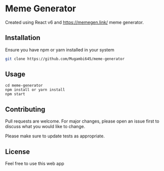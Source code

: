 # Meme Generator

Created using React v6 and <https://memegen.link/> meme generator.

## Installation

Ensure you have npm or yarn installed in your system

```bash
git clone https://github.com/Mugambi645/meme-generator
```

## Usage

```
cd meme-generator
npm install or yarn install
npm start
```

## Contributing
Pull requests are welcome. For major changes, please open an issue first to discuss what you would like to change.

Please make sure to update tests as appropriate.

## License
Feel free to use this web app
